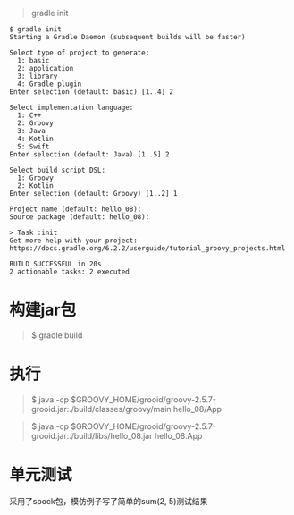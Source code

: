 > gradle init

```
$ gradle init
Starting a Gradle Daemon (subsequent builds will be faster)

Select type of project to generate:
  1: basic
  2: application
  3: library
  4: Gradle plugin
Enter selection (default: basic) [1..4] 2

Select implementation language:
  1: C++
  2: Groovy
  3: Java
  4: Kotlin
  5: Swift
Enter selection (default: Java) [1..5] 2

Select build script DSL:
  1: Groovy
  2: Kotlin
Enter selection (default: Groovy) [1..2] 1

Project name (default: hello_08): 
Source package (default: hello_08): 

> Task :init
Get more help with your project: https://docs.gradle.org/6.2.2/userguide/tutorial_groovy_projects.html

BUILD SUCCESSFUL in 20s
2 actionable tasks: 2 executed
```

构建jar包
========
> $ gradle build

执行
===
> $ java -cp $GROOVY_HOME/grooid/groovy-2.5.7-grooid.jar:./build/classes/groovy/main hello_08/App

> $ java -cp $GROOVY_HOME/grooid/groovy-2.5.7-grooid.jar:./build/libs/hello_08.jar hello_08.App

单元测试
=======
采用了spock包，模仿例子写了简单的sum(2, 5)测试结果